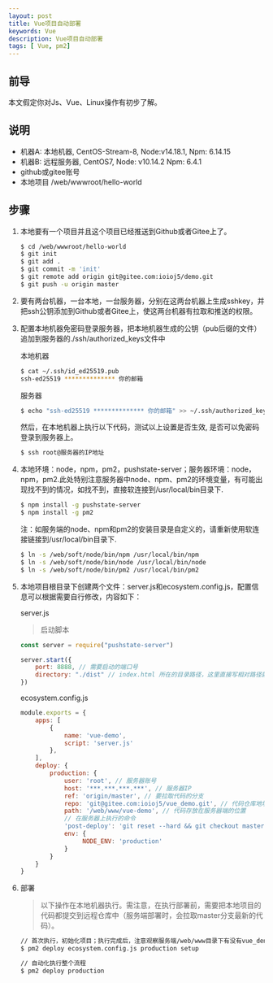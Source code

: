 ```yaml
---
layout: post
title: Vue项目自动部署
keywords: Vue
description: Vue项目自动部署
tags: [ Vue, pm2]
---
```


## 前导

本文假定你对Js、Vue、Linux操作有初步了解。

## 说明

- 机器A: 本地机器, CentOS-Stream-8, Node:v14.18.1, Npm: 6.14.15
- 机器B: 远程服务器, CentOS7, Node: v10.14.2 Npm: 6.4.1
- github或gitee账号
- 本地项目 /web/wwwroot/hello-world

## 步骤

1. 本地要有一个项目并且这个项目已经推送到Github或者Gitee上了。

    ```bash
    $ cd /web/wwwroot/hello-world
    $ git init
    $ git add .
    $ git commit -m 'init'
    $ git remote add origin git@gitee.com:ioioj5/demo.git
    $ git push -u origin master
    ```

2. 要有两台机器，一台本地，一台服务器，分别在这两台机器上生成sshkey，并把ssh公钥添加到Github或者Gitee上，使这两台机器有拉取和推送的权限。

3. 配置本地机器免密码登录服务器，把本地机器生成的公钥（pub后缀的文件）追加到服务器的./ssh/authorized_keys文件中

    本地机器

    ```bash
    $ cat ~/.ssh/id_ed25519.pub
    ssh-ed25519 ************** 你的邮箱
    ```

    服务器

    ```bash
    $ echo "ssh-ed25519 ************** 你的邮箱" >> ~/.ssh/authorized_keys
    ```

    然后，在本地机器上执行以下代码，测试以上设置是否生效, 是否可以免密码登录到服务器上。

    ```bash
    $ ssh root@服务器的IP地址
    ```

4. 本地环境：node，npm，pm2，pushstate-server；服务器环境：node，npm，pm2.此处特别注意服务器中node、npm、pm2的环境变量，有可能出现找不到的情况，如找不到，直接软连接到/usr/local/bin目录下.

    ```bash
    $ npm install -g pushstate-server
    $ npm install -g pm2
    ```

    注：如服务端的node、npm和pm2的安装目录是自定义的，请重新使用软连接链接到/usr/local/bin目录下.

    ```bash
    $ ln -s /web/soft/node/bin/npm /usr/local/bin/npm
    $ ln -s /web/soft/node/bin/node /usr/local/bin/node
    $ ln -s /web/soft/node/bin/pm2 /usr/local/bin/pm2
    ```

5. 本地项目根目录下创建两个文件：server.js和ecosystem.config.js，配置信息可以根据需要自行修改，内容如下：

    server.js
    > 启动脚本

    ```js
    const server = require("pushstate-server")

    server.start({
        port: 8888, // 需要启动的端口号
        directory: "./dist" // index.html 所在的目录路径，这里直接写相对路径就好。
    })
    ```

    ecosystem.config.js

    ```js
    module.exports = {
        apps: [
            {
                name: 'vue-demo',
                script: 'server.js'
            },
        ],
        deploy: {
            production: {
                user: 'root', // 服务器账号
                host: '***.***.***.***', // 服务器IP
                ref: 'origin/master', // 要拉取代码的分支
                repo: 'git@gitee.com:ioioj5/vue_demo.git', // 代码仓库地址
                path: '/web/www/vue-demo', // 代码存放在服务器端的位置
                // 在服务器上执行的命令
                'post-deploy': 'git reset --hard && git checkout master && git pull && npm i --production=false && npm run build && pm2 startOrReload ecosystem.config.js',
                env: {
                     NODE_ENV: 'production'
                }
            }
        }
    }
    ```

6. 部署

    > 以下操作在本地机器执行。需注意，在执行部署前，需要把本地项目的代码都提交到远程仓库中（服务端部署时，会拉取master分支最新的代码）。

    ```bash
    // 首次执行，初始化项目；执行完成后，注意观察服务端/web/www目录下有没有vue_demo
    $ pm2 deploy ecosystem.config.js production setup

    // 自动化执行整个流程
    $ pm2 deploy production
    ```